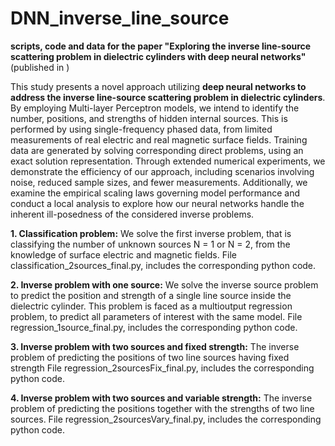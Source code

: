 # DNN_inverse_line_source
**scripts, code and data for the paper "Exploring the inverse line-source scattering problem in dielectric cylinders with deep neural networks"**
(published in )

This study presents a novel approach utilizing **deep neural networks to
address the inverse line-source scattering problem in dielectric cylinders**. By employing
Multi-layer Perceptron models, we intend to identify the number, positions, and
strengths of hidden internal sources. This is performed by using single-frequency
phased data, from limited measurements of real electric and real magnetic surface fields.
Training data are generated by solving corresponding direct problems, using an exact
solution representation. Through extended numerical experiments, we demonstrate
the efficiency of our approach, including scenarios involving noise, reduced sample
sizes, and fewer measurements. Additionally, we examine the empirical scaling laws
governing model performance and conduct a local analysis to explore how our neural
networks handle the inherent ill-posedness of the considered inverse problems. 

**1. Classification problem:**
We solve the first inverse problem, that is classifying the number of
unknown sources N = 1 or N = 2, from the knowledge of surface electric and magnetic
fields. File classification_2sources_final.py,  includes the corresponding python code. 

**2. Inverse problem with one source:**
We solve the inverse source problem to predict the position and strength
of a single line source inside the dielectric cylinder. This problem is faced as a multioutput
regression problem, to predict all parameters of interest with the same model.
File regression_1source_final.py,  includes the corresponding python code.

**3. Inverse problem with two sources and fixed strength:**
The inverse problem of predicting the positions of two line sources having fixed strength
File regression_2sourcesFix_final.py,  includes the corresponding python code. 

**4. Inverse problem with two sources and variable strength:**
The inverse problem of predicting the positions together with the strengths of two line sources.
File regression_2sourcesVary_final.py,  includes the corresponding python code. 
